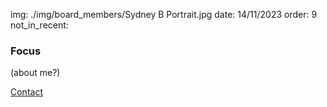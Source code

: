 img: ./img/board_members/Sydney B Portrait.jpg
date: 14/11/2023
order: 9
not_in_recent:

### Focus

(about me?)

<a href=".">Contact</a>